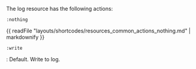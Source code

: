 The log resource has the following actions:

`:nothing`

{{ readFile "layouts/shortcodes/resources_common_actions_nothing.md" | markdownify }}

`:write`

:   Default. Write to log.